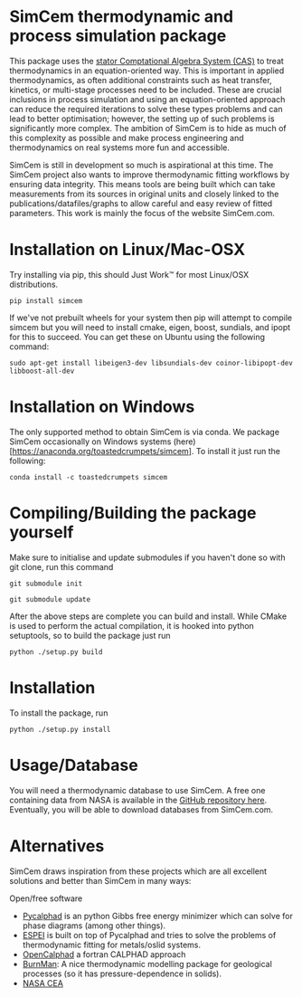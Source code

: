 # SimCem thermodynamic and process simulation package

This package uses the [stator Comptational Algebra System
(CAS)](https://github.com/toastedcrumpets/stator) to treat
thermodynamics in an equation-oriented way. This is important in
applied thermodynamics, as often additional constraints such as heat
transfer, kinetics, or multi-stage processes need to be
included. These are crucial inclusions in process simulation and using
an equation-oriented approach can reduce the required iterations to
solve these types problems and can lead to better optimisation;
however, the setting up of such problems is significantly more
complex. The ambition of SimCem is to hide as much of this complexity
as possible and make process engineering and thermodynamics on real
systems more fun and accessible.

SimCem is still in development so much is aspirational at this
time. The SimCem project also wants to improve thermodynamic fitting
workflows by ensuring data integrity. This means tools are being built
which can take measurements from its sources in original units and
closely linked to the publications/datafiles/graphs to allow careful
and easy review of fitted parameters. This work is mainly the focus of
the website SimCem.com.

# Installation on Linux/Mac-OSX

Try installing via pip, this should Just Work™ for most Linux/OSX
distributions.

```
pip install simcem
``` 

If we've not prebuilt wheels for your system then pip will attempt to
compile simcem but you will need to install cmake, eigen, boost,
sundials, and ipopt for this to succeed. You can get these on Ubuntu
using the following command:

```
sudo apt-get install libeigen3-dev libsundials-dev coinor-libipopt-dev libboost-all-dev
```

# Installation on Windows

The only supported method to obtain SimCem is via conda. We package
SimCem occasionally on Windows systems
(here)[https://anaconda.org/toastedcrumpets/simcem]. To install it just run the following:


```
conda install -c toastedcrumpets simcem
```

# Compiling/Building the package yourself

Make sure to initialise and update submodules 
if you haven't done so with git clone, run this command 

```
git submodule init
```
```
git submodule update
```

After the above steps are complete you can build and install. While CMake is used to perform the actual compilation, it is hooked
into python setuptools, so to build the package just run

```
python ./setup.py build
```

# Installation

To install the package, run

```
python ./setup.py install
```

# Usage/Database

You will need a thermodynamic database to use SimCem. A free one
containing data from NASA is available in the [GitHub repository here](https://github.com/toastedcrumpets/SimCem/raw/master/free_database.xml).
Eventually, you will be able to download databases from SimCem.com.

# Alternatives

SimCem draws inspiration from these projects which are all excellent
solutions and better than SimCem in many ways:

Open/free software
* [Pycalphad](https://pycalphad.org/docs/latest/) is an python Gibbs free energy minimizer which can solve for phase diagrams (among other things).
* [ESPEI](https://espei.org/en/latest/) is built on top of Pycalphad and tries to solve the problems of thermodynamic fitting for metals/oslid systems.
* [OpenCalphad](http://www.opencalphad.com/) a fortran CALPHAD approach
* [BurnMan](https://geodynamics.github.io/burnman/): A nice thermodynamic modelling package for geological processes (so it has pressure-dependence in solids).
* [NASA CEA](https://www1.grc.nasa.gov/research-and-engineering/ceaweb/topicshome/) 
